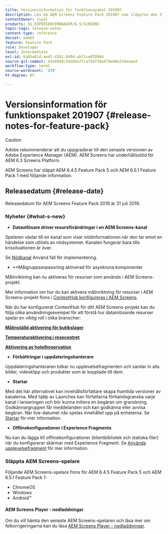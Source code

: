 ```yaml
---
title: Versionsinformation för funktionspaket 201907
description: Läs om AEM Screens Feature Pack 201907 som släpptes den 31 juli 2019.
contentOwner: jsyal
products: SG_EXPERIENCEMANAGER/6.5/SCREENS
topic-tags: release-notes
content-type: reference
docset: aem65
feature: Feature Pack
role: Developer
level: Intermediate
exl-id: 6a05a014-aedf-4261-849d-abf1ce070964
source-git-commit: 43e89ddc3eb6baffca75d730a978e60e234aaee4
workflow-type: tm+mt
source-wordcount: '370'
ht-degree: 0%

---
```


# Versionsinformation för funktionspaket 201907 {#release-notes-for-feature-pack}

>[!CAUTION]
>
>Adobe rekommenderar att du uppgraderar till den senaste versionen av Adobe Experience Manager (AEM). AEM Screens har underhållsstöd för AEM 6.3 Screens Platform.

AEM Screens har släppt AEM 6.4.5 Feature Pack 5 och AEM 6.5.1 Feature Pack 1 med följande information.

## Releasedatum {#release-date}

Releasedatum för AEM Screens Feature Pack 2019 är 31 juli 2019.

### Nyheter {#what-s-new}

* **Datautlösare driver resursförändringar i en AEM Screens-kanal**

Spelaren växlar till en kanal som visar nödinformationen när den tar emot en händelse som utlösts av nödsystemet. Kanalen fungerar bara tills krissituationen är över.

Se [Nödkanal](emergency-channel.md) Använd fall för implementering.

* **Målgruppsanpassning aktiverad för asynkrona komponenter

Målinriktning kan nu aktiveras för resurser som används i AEM Screens-projekt.

Mer information om hur du kan aktivera målinriktning för resurser i AEM Screens-projekt finns i [ContextHub konfigureras i AEM Screens](configuring-context-hub.md).

När du har konfigurerat ContextHub för ditt AEM Screens-projekt kan du följa olika användningsexempel för att förstå hur datainlösande resurser spelar en viktig roll i olika branscher:

**[Målinställd aktivering för butikslager](retail-inventory-activation.md)**

**[Temperaturaktivering i resecentret](local-temperature-activation.md)**

**[Aktivering av hotellreservation](hospitality-reservation-activation.md)**

* **Förbättringar i uppdateringshanterare**

Uppdateringshanteraren tolkar nu upplevelsefragmenten och samlar in alla bilder, videoklipp och produkter som är kopplade till dem.

* **Startar**

Med det här alternativet kan innehållsförfattare skapa framtida versioner av kanalerna. Med hjälp av Launches kan författarna förhandsgranska varje kanal i lanseringen och bör kunna initiera en begäran om granskning. Godkännargruppen får meddelanden och kan godkänna eller avvisa begäran. När live-datumet nås spelas innehållet upp på enheterna.
Se [Startar](launches.md) för mer information.

* **Offlinekonfigurationer i Experience Fragments**

Nu kan du lägga till offlinekonfigurationer (klientbibliotek och statiska filer) när du konfigurerar skärmar med Experience Fragment. Se [Använda upplevelsefragment](experience-fragments-in-screens.md) för mer information.

### Släppta AEM Screens-spelare

Följande AEM Screens-spelare finns för AEM 6.4.5 Feature Pack 5 och AEM 6.5.1 Feature Pack 1:

* ChromeOS
* Windows
* Android™

#### AEM Screens Player - nedladdningar

Om du vill hämta den senaste AEM Screens-spelaren och läsa mer om felkorrigeringarna kan du läsa [AEM Screens Player - nedladdningar](https://download.macromedia.com/screens/).
